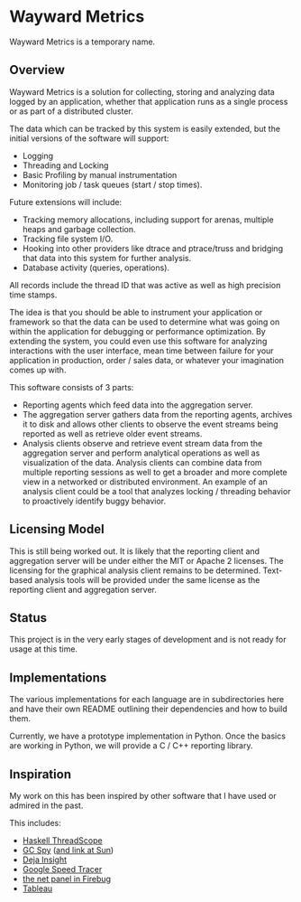 Wayward Metrics
=================

Wayward Metrics is a temporary name.

Overview
--------

Wayward Metrics is a solution for collecting, storing and analyzing
data logged by an application, whether that application runs
as a single process or as part of a distributed cluster.

The data which can be tracked by this system is easily extended, but the
initial versions of the software will support:

   * Logging
   * Threading and Locking
   * Basic Profiling by manual instrumentation
   * Monitoring job / task queues (start / stop times).

Future extensions will include:

   * Tracking memory allocations, including support for arenas, multiple
     heaps and garbage collection.
   * Tracking file system I/O.
   * Hooking into other providers like dtrace and ptrace/truss and
     bridging that data into this system for further analysis.
   * Database activity (queries, operations).

All records include the thread ID that was active as well as high precision
time stamps.

The idea is that you should be able to instrument your application
or framework so that the data can be used to determine what was going
on within the application for debugging or performance optimization.
By extending the system, you could even use this software for analyzing
interactions with the user interface, mean time between failure for your
application in production, order / sales data, or whatever your
imagination comes up with.

This software consists of 3 parts:

   * Reporting agents which feed data into the aggregation server.
   * The aggregation server gathers data from the reporting agents,
     archives it to disk and allows other clients to observe the
     event streams being reported as well as retrieve older event
     streams.
   * Analysis clients observe and retrieve event stream data from
     the aggregation server and perform analytical operations as
     well as visualization of the data.  Analysis clients can combine
     data from multiple reporting sessions as well to get a broader
     and more complete view in a networked or distributed environment.
     An example of an analysis client could be a tool that analyzes
     locking / threading behavior to proactively identify buggy
     behavior.

Licensing Model
---------------

This is still being worked out. It is likely that the reporting client and
aggregation server will be under either the MIT or Apache 2 licenses. The
licensing for the graphical analysis client remains to be determined.
Text-based analysis tools will be provided under the same license as the
reporting client and aggregation server.

Status
------

This project is in the very early stages of development and is not ready
for usage at this time.

Implementations
---------------

The various implementations for each language are in subdirectories here
and have their own README outlining their dependencies and how to build
them.

Currently, we have a prototype implementation in Python.  Once the basics
are working in Python, we will provide a C / C++ reporting library.

Inspiration
-----------

My work on this has been inspired by other software that I have used
or admired in the past.

This includes:

   * [Haskell ThreadScope](http://code.haskell.org/ThreadScope/)
   * [GC Spy](http://www.cs.kent.ac.uk/projects/gc/gcspy/) ([and link at Sun](http://research.sun.com/projects/gcspy/))
   * [Deja Insight](http://www.dejatools.com/dejainsight)
   * [Google Speed Tracer](http://code.google.com/webtoolkit/speedtracer/)
   * [the net panel in Firebug](http://getfirebug.com/net.html)
   * [Tableau](http://www.tableausoftware.com/)

